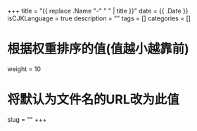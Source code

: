 +++
title = "{{ replace .Name "-" " " | title }}"
date = {{ .Date }}
isCJKLanguage = true
description = ""
tags = []
categories = []
# 根据权重排序的值(值越小越靠前)
weight = 10
# 将默认为文件名的URL改为此值
slug = ""
+++
